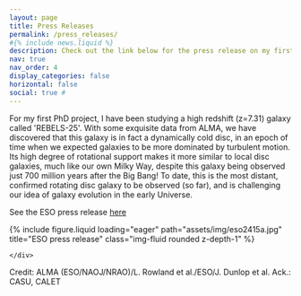 ```yaml
---
layout: page
title: Press Releases
permalink: /press_releases/
#{% include news.liquid %}
description: Check out the link below for the press release on my first PhD paper!
nav: true
nav_order: 4
display_categories: false
horizontal: false
social: true # 
---
```


For my first PhD project, I have been studying a high redshift (z=7.31) galaxy called 'REBELS-25'. With some exquisite data from ALMA, we have discovered that this galaxy is in fact a dynamically cold disc, in an epoch of time when we expected galaxies to be more dominated by turbulent motion. Its high degree of rotational support makes it more similar to local disc galaxies, much like our own Milky Way, despite this galaxy being observed just 700 million years after the Big Bang! To date, this is the most distant, confirmed rotating disc galaxy to be observed (so far), and is challenging our idea of galaxy evolution in the early Universe.

See the ESO press release [here]([https://astrobites.org/author/lrowland/](https://www.eso.org/public/news/eso2415/))

<div class="row">
    <div class="col-sm mt-3 mt-md-0">
        {% include figure.liquid loading="eager" path="assets/img/eso2415a.jpg" title="ESO press release" class="img-fluid rounded z-depth-1" %}
    
    </div>
</div>
<div class="caption">
    Credit: ALMA (ESO/NAOJ/NRAO)/L. Rowland et al./ESO/J. Dunlop et al. Ack.: CASU, CALET
</div>
